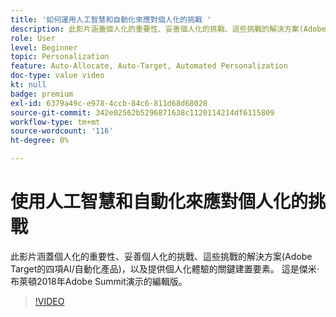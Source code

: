 ```yaml
---
title: '如何運用人工智慧和自動化來應對個人化的挑戰 '
description: 此影片涵蓋個人化的重要性、妥善個人化的挑戰、這些挑戰的解決方案(Adobe Target的四項AI/自動化產品)，以及提供個人化體驗的關鍵建置要素。 這是傑米·布萊頓2018年Adobe Summit演示的編輯版。
role: User
level: Beginner
topic: Personalization
feature: Auto-Allocate, Auto-Target, Automated Personalization
doc-type: value video
kt: null
badge: premium
exl-id: 6379a49c-e978-4ccb-84c6-811d68d68028
source-git-commit: 342e02562b5296871638c1120114214df6115809
workflow-type: tm+mt
source-wordcount: '116'
ht-degree: 0%

---
```


# 使用人工智慧和自動化來應對個人化的挑戰

此影片涵蓋個人化的重要性、妥善個人化的挑戰、這些挑戰的解決方案(Adobe Target的四項AI/自動化產品)，以及提供個人化體驗的關鍵建置要素。 這是傑米·布萊頓2018年Adobe Summit演示的編輯版。

>[!VIDEO](https://video.tv.adobe.com/v/25440/?quality=12)
